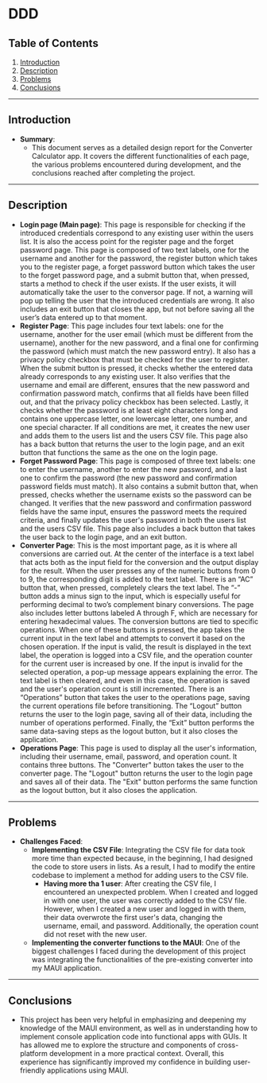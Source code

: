# DDD
## Table of Contents
1. [Introduction](#introduction)
2. [Description](#description)
3. [Problems](#problems)
4. [Conclusions](#conclusions)

---

## Introduction

- **Summary**:
  - This document serves as a detailed design report for the Converter Calculator app. It covers the different functionalities of each page, the various problems encountered during development, and the conclusions reached after completing the project.

---

## Description
- **Login page (Main page)**: This page is responsible for checking if the introduced credentials correspond to any existing user within the users list. It is also the access point for the register page and the forget password page. This page is composed of two text labels, one for the username and another for the password, the register button which takes you to the register page, a forget password button which takes the user to the forget password page, and a submit button that, when pressed, starts a method to check if the user exists. If the user exists, it will automatically take the user to the conversor page. If not, a warning will pop up telling the user that the introduced credentials are wrong. It also includes an exit button that closes the app, but not before saving all the user’s data entered up to that moment.
- **Register Page**: This page includes four text labels: one for the username, another for the user email (which must be different from the username), another for the new password, and a final one for confirming the password (which must match the new password entry). It also has a privacy policy checkbox that must be checked for the user to register. When the submit button is pressed, it checks whether the entered data already corresponds to any existing user. It also verifies that the username and email are different, ensures that the new password and confirmation password match, confirms that all fields have been filled out, and that the privacy policy checkbox has been selected. Lastly, it checks whether the password is at least eight characters long and contains one uppercase letter, one lowercase letter, one number, and one special character. If all conditions are met, it creates the new user and adds them to the users list and the users CSV file. This page also has a back button that returns the user to the login page, and an exit button that functions the same as the one on the login page.
- **Forget Password Page**: This page is composed of three text labels: one to enter the username, another to enter the new password, and a last one to confirm the password (the new password and confirmation password fields must match). It also contains a submit button that, when pressed, checks whether the username exists so the password can be changed. It verifies that the new password and confirmation password fields have the same input, ensures the password meets the required criteria, and finally updates the user's password in both the users list and the users CSV file. This page also includes a back button that takes the user back to the login page, and an exit button.
- **Converter Page**: This is the most important page, as it is where all conversions are carried out. At the center of the interface is a text label that acts both as the input field for the conversion and the output display for the result. When the user presses any of the numeric buttons from 0 to 9, the corresponding digit is added to the text label. There is an “AC” button that, when pressed, completely clears the text label. The “-” button adds a minus sign to the input, which is especially useful for performing decimal to two’s complement binary conversions. The page also includes letter buttons labeled A through F, which are necessary for entering hexadecimal values.
The conversion buttons are tied to specific operations. When one of these buttons is pressed, the app takes the current input in the text label and attempts to convert it based on the chosen operation. If the input is valid, the result is displayed in the text label, the operation is logged into a CSV file, and the operation counter for the current user is increased by one. If the input is invalid for the selected operation, a pop-up message appears explaining the error. The text label is then cleared, and even in this case, the operation is saved and the user's operation count is still incremented.
There is an “Operations” button that takes the user to the operations page, saving the current operations file before transitioning. The “Logout” button returns the user to the login page, saving all of their data, including the number of operations performed. Finally, the “Exit” button performs the same data-saving steps as the logout button, but it also closes the application.
- **Operations Page**: This page is used to display all the user's information, including their username, email, password, and operation count. It contains three buttons. The "Converter" button takes the user to the converter page. The "Logout" button returns the user to the login page and saves all of their data. The "Exit" button performs the same function as the logout button, but it also closes the application.

---

## Problems
- **Challenges Faced**:
  - **Implementing the CSV File**: Integrating the CSV file for data took more time than expected because, in the beginning, I had designed the code to store users in lists. As a result, I had to modify the entire codebase to implement a method for adding users to the CSV file.
    - **Having more tha 1 user**: After creating the CSV file, I encountered an unexpected problem. When I created and logged in with one user, the user was correctly added to the CSV file. However, when I created a new user and logged in with them, their data overwrote the first user's data, changing the username, email, and password. Additionally, the operation count did not reset with the new user.
  - **Implementing the converter functions to the MAUI**: One of the biggest challenges I faced during the development of this project was integrating the functionalities of the pre-existing converter into my MAUI application.

---

## Conclusions
  - This project has been very helpful in emphasizing and deepening my knowledge of the MAUI environment, as well as in understanding how to implement console application code into functional apps with GUIs. It has allowed me to explore the structure and components of cross-platform development in a more practical context. Overall, this experience has significantly improved my confidence in building user-friendly applications using MAUI.
